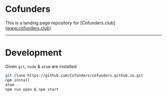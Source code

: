 # Cofunders

This is a landing page repository for [Cofunders.club] (www.cofunders.club)


---

# Development
Given `git`, `node` & `atom` are installed
```bash
git clone https://github.com/Cofunders/cofunders.github.io.git
npm install
atom .
npm run open & npm start
```
